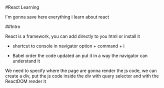 #React Learning
 
I'm gonna save here everything i learn about react

##Intro

React is a framework, you can add directly to you html or install it

- shortcut to console in navigator option + command + i


- Babel order the code updated an put it in a way the navigator can understand it 


We need to specify where the page are gonna render the js code, we can create a div, put the js code inside the div 
with query selector and with the ReactDOM render it 